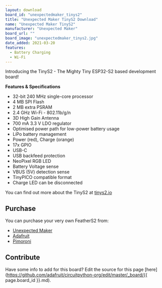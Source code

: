 ```yaml
---
layout: download
board_id: "unexpectedmaker_tinys2"
title: "Unexpected Maker TinyS2 Download"
name: "Unexpected Maker TinyS2"
manufacturer: "Unexpected Maker"
board_url: ""
board_image: "unexpectedmaker_tinys2.jpg"
date_added: 2021-03-20
features:
  - Battery Charging
  - Wi-Fi
---
```


Introducing the TinyS2 - The Mighty Tiny ESP32-S2 based development board!

**Features & Specifications**
 - 32-bit 240 MHz single-core processor 
 - 4 MB SPI Flash
 - 2 MB extra PSRAM
 - 2.4 GHz Wi-Fi - 802.11b/g/n
 - 3D High Gain Antenna
 - 700 mA 3.3 V LDO regulator
 - Optimised power path for low-power battery usage
 - LiPo battery management
 - Power (red), Charge (orange)
 - 17x GPIO
 - USB-C
 - USB backfeed protection
 - NeoPixel RGB LED
 - Battery Voltage sense
 - VBUS (5V) detection sense
 - TinyPICO compatible format
 - Charge LED can be disconnected

You can find out more about the TinyS2 at [tinys2.io](https://tinys2.io)

## Purchase
You can purchase your very own FeatherS2 from:
* [Unexpected Maker](https://unexpectedmaker.com/shop/tinys2-esp32-s2)
* [Adafruit](https://www.adafruit.com/product/5029)
* [Pimoroni](https://shop.pimoroni.com/products/tinys2)

## Contribute

Have some info to add for this board? Edit the source for this page [here](https://github.com/adafruit/circuitpython-org/edit/master/_board/{{ page.board_id }}.md).
